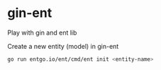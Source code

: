 # gin-ent
Play with gin and ent lib

Create a new entity (model) in gin-ent
```sh
go run entgo.io/ent/cmd/ent init <entity-name>
```

